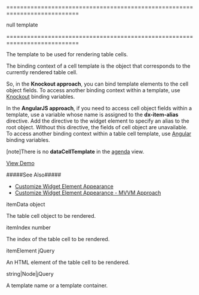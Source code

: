 <!--**
/*-------------------------------------------
    Auto-generated file. Do not modify.
-------------------------------------------

**-->
===========================================================================
<!--default-->null<!--/default-->
<!--type-->template<!--/type-->
===========================================================================

<!--shortDescription-->
The template to be used for rendering table cells.
<!--/shortDescription-->

<!--fullDescription-->
The binding context of a cell template is the object that corresponds to the currently rendered table cell.

So, in the **Knockout approach**, you can bind template elements to the cell object fields. To access another binding context within a template, use [Knockout](http://knockoutjs.com/documentation/binding-context.html) binding variables.

In the **AngularJS approach**, if you need to access cell object fields within a template, use a variable whose name is assigned to the **dx-item-alias** directive. Add the directive to the widget element to specify an alias to the root object. Without this directive, the fields of cell object are unavailable. To access another binding context within a table cell template, use [Angular](https://docs.angularjs.org/guide/scope) binding variables.

[note]There is no **dataCellTemplate** in the [agenda](/Documentation/Guide/Widgets/Scheduler/Views/#Agenda_View) view.

<a href="http://js.devexpress.com/Demos/WidgetsGallery/#demo/forms_and_multi-purpose-scheduler-cell_templates" class="button orange small fix-width-155" style="margin-right: 20px;" target="_blank">View Demo</a>

#####See Also#####
- [Customize Widget Element Appearance](/Documentation/Guide/Widgets/Common/UI_Widgets/Customize_Widget_Element_Appearance/)
- [Customize Widget Element Appearance - MVVM Approach](/Documentation/Guide/Widgets/Common/UI_Widgets/Customize_Widget_Element_Appearance_-_MVVM_Approach/)
<!--/fullDescription-->
<!--typeFunctionParamName1-->itemData<!--/typeFunctionParamName1-->
<!--typeFunctionParamType1-->object<!--/typeFunctionParamType1-->
<!--typeFunctionParamDescription1-->
The table cell object to be rendered.
<!--/typeFunctionParamDescription1-->

<!--typeFunctionParamName2-->itemIndex<!--/typeFunctionParamName2-->
<!--typeFunctionParamType2-->number<!--/typeFunctionParamType2-->
<!--typeFunctionParamDescription2-->
The index of the table cell to be rendered.
<!--/typeFunctionParamDescription2-->

<!--typeFunctionParamName3-->itemElement<!--/typeFunctionParamName3-->
<!--typeFunctionParamType3-->jQuery<!--/typeFunctionParamType3-->
<!--typeFunctionParamDescription3-->
An HTML element of the table cell to be rendered.
<!--/typeFunctionParamDescription3-->

<!--typeFunctionReturnType-->string|Node|jQuery<!--/typeFunctionReturnType-->
<!--typeFunctionReturnDescription-->
A template name or a template container.
<!--/typeFunctionReturnDescription-->

